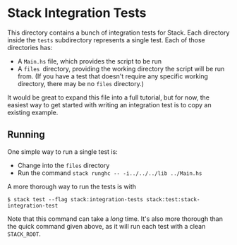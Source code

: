 # Stack Integration Tests

This directory contains a bunch of integration tests for Stack. Each
directory inside the `tests` subdirectory represents a single
test. Each of those directories has:

* A `Main.hs` file, which provides the script to be run
* A `files `directory, providing the working directory the script will
  be run from. (If you have a test that doesn't require any specific
  working directory, there may be no `files` directory.)

It would be great to expand this file into a full tutorial, but for
now, the easiest way to get started with writing an integration test
is to copy an existing example.

## Running

One simple way to run a single test is:

* Change into the `files` directory
* Run the command `stack runghc -- -i../../../lib ../Main.hs`

A more thorough way to run the tests is with

```shell
$ stack test --flag stack:integration-tests stack:test:stack-integration-test
```

Note that this command can take a _long_ time. It's also more thorough
than the quick command given above, as it will run each test with a
clean `STACK_ROOT`.
